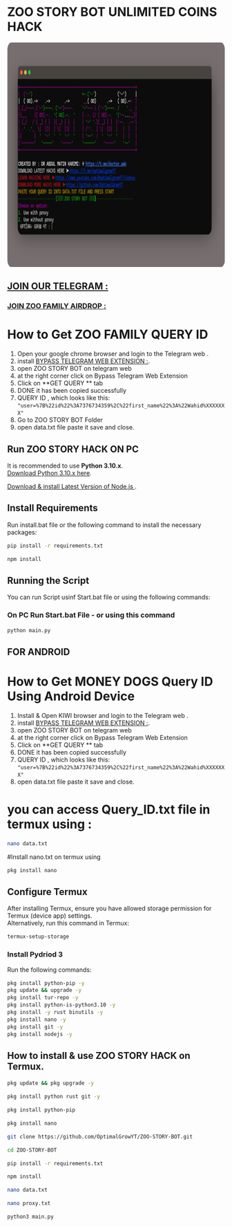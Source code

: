 # ZOO STORY BOT UNLIMITED COINS HACK 
<img src="https://github.com/OptimalGrowYT/ZOO-STORY-BOT/blob/main/Preview.png" alt="توضیح تصویر" width="1280" height="520">

## [JOIN OUR TELEGRAM :](https://t.me/optimalgrowyt)
### [JOIN ZOO FAMILY AIRDROP :](https://t.me/zoo_story_bot/game?startapp=ref5500534801)


# How to Get ZOO FAMILY QUERY ID  

1. Open your google chrome browser and login to the Telegram web .
2. install [BYPASS TELEGRAM WEB EXTENSION :](https://chromewebstore.google.com/detail/bypass-telegram-web/jheaicmfgoefbdmadnhigbpdldafaokb).
3. open ZOO STORY BOT on telegram web
4. at the right corner click on Bypass Telegram Web Extension 
5. Click on  **GET QUERY ** tab
6. DONE it has been copied successfully 
7. QUERY ID , which looks like this: `"user=%7B%22id%22%3A7376734359%2C%22first_name%22%3A%22Wahid%XXXXXXX"`
8. Go to ZOO STORY BOT Folder
9. open data.txt file paste it save and close.

## Run ZOO STORY HACK ON PC 

It is recommended to use **Python 3.10.x**.  
[Download Python 3.10.x here](https://www.python.org/downloads/release/).


[Download & install Latest Version of Node.js ](https://nodejs.org/en/download).

## Install Requirements

Run install.bat file or the following command to install the necessary packages:

```bash
pip install -r requirements.txt
```
```bash
npm install
```

## Running the Script

You can run Script usinf Start.bat file or using the following commands:

### On PC Run Start.bat File - or using this command 
```bash
python main.py
```

## FOR ANDROID

# How to Get MONEY DOGS Query ID  Using Android Device

1.  Install & Open KIWI browser and login to the Telegram web .
2. install [BYPASS TELEGRAM WEB EXTENSION :](https://chromewebstore.google.com/detail/bypass-telegram-web/jheaicmfgoefbdmadnhigbpdldafaokb).
3. open ZOO STORY BOT on telegram web
4. at the right corner click on Bypass Telegram Web Extension 
5. Click on  **GET QUERY ** tab
6. DONE it has been copied successfully 
7. QUERY ID , which looks like this: `"user=%7B%22id%22%3A7376734359%2C%22first_name%22%3A%22Wahid%XXXXXXX"`
8. open data.txt file paste it save and close.
   
# you can access Query_ID.txt file in termux using :

```bash
nano data.txt
```
#Install nano.txt on termux using 
```bash
pkg install nano 
```
## Configure Termux

After installing Termux, ensure you have allowed storage permission for Termux (device app) settings.  
Alternatively, run this command in Termux:

```bash
termux-setup-storage
```

### Install Pydriod 3

Run the following commands:

```bash
pkg install python-pip -y
pkg update && upgrade -y
pkg install tur-repo -y
pkg install python-is-python3.10 -y
pkg install -y rust binutils -y
pkg install nano -y
pkg install git -y
pkg install nodejs -y


```

## How to install & use ZOO STORY HACK  on Termux.
```bash
pkg update && pkg upgrade -y
```
```bash
pkg install python rust git -y
```
```bash
pkg install python-pip
```
```bash
pkg install nano
```
```bash
git clone https://github.com/OptimalGrowYT/ZOO-STORY-BOT.git
```
```bash
cd ZOO-STORY-BOT
```
```bash
pip install -r requirements.txt
```
```bash
npm install
```
```bash
nano data.txt
```
```bash
nano proxy.txt
```
```bash
python3 main.py
```

